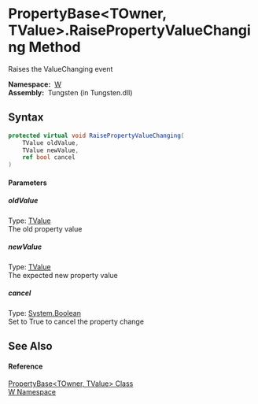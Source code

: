 PropertyBase&lt;TOwner, TValue>.RaisePropertyValueChanging Method
=================================================================
   Raises the ValueChanging event

  **Namespace:**  [W][1]  
  **Assembly:**  Tungsten (in Tungsten.dll)

Syntax
------

```csharp
protected virtual void RaisePropertyValueChanging(
	TValue oldValue,
	TValue newValue,
	ref bool cancel
)
```

#### Parameters

##### *oldValue*
Type: [TValue][2]  
The old property value

##### *newValue*
Type: [TValue][2]  
The expected new property value

##### *cancel*
Type: [System.Boolean][3]  
Set to True to cancel the property change


See Also
--------

#### Reference
[PropertyBase&lt;TOwner, TValue> Class][2]  
[W Namespace][1]  

[1]: ../README.md
[2]: README.md
[3]: http://msdn.microsoft.com/en-us/library/a28wyd50